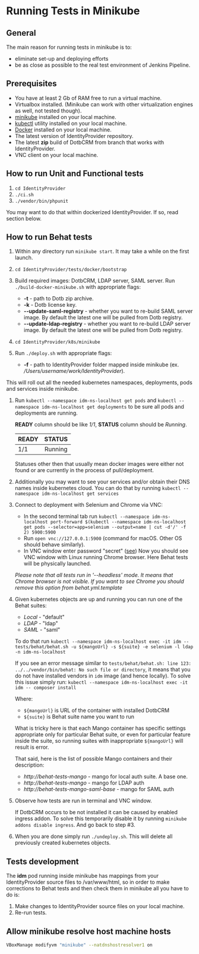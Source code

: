 # Running Tests in Minikube


## General

The main reason for running tests in minikube is to:
* eliminate set-up and deploying efforts
* be as close as possible to the real test environment of Jenkins Pipeline.


## Prerequisites

* You have at least 2 Gb of RAM free to run a virtual machine.
* Virtualbox installed. (Minikube can work with other virtualization engines as well, not tested though).
* [minikube](https://github.com/kubernetes/minikube) installed on your local machine.
* [kubectl](https://kubernetes.io/docs/user-guide/kubectl-overview/) utility installed on your local machine.
* [Docker](https://www.docker.com) installed on your local machine. 
* The latest version of IdentityProvider repository.
* The latest **zip** build of DotbCRM from branch that works with IdentityProvider.
* VNC client on your local machine.


## How to run Unit and Functional tests
1. `cd IdentityProvider`
1. `./ci.sh`
1. `./vendor/bin/phpunit`

You may want to do that within dockerized IdentityProvider. If so, read section below.


## How to run Behat tests

1. Within any directory run `minikube start`. It may take a while on the first launch.

1. `cd IdentityProvider/tests/docker/bootstrap`

1. Build required images: DotbCRM, LDAP server, SAML server.
Run `./build-docker-minikube.sh` with appropriate flags:
    * **-t** - path to Dotb zip archive.
    * **-k** - Dotb license key.
    * **--update-saml-registry** - whether you want to re-build SAML server image. By default the latest one
  will be pulled from Dotb registry.
    * **--update-ldap-registry** - whether you want to re-build LDAP server image. By default the latest one
  will be pulled from Dotb registry.

1. `cd IdentityProvider/k8s/minikube`

1. Run `./deploy.sh` with appropriate flags:
    * **-f** - path to IdentityProvider folder mapped inside minikube (ex. */Users/username/work/IdentityProvider*).

This will roll out all the needed kubernetes namespaces, deployments, pods and services inside minikube.

1. Run `kubectl --namespace idm-ns-localhost get pods` and `kubectl --namespace idm-ns-localhost get deployments` to be sure all pods and
deployments are running.

    **READY** column should be like *1/1*, **STATUS** column should be *Running*.
    
    | READY         | STATUS        |
    | ------------- |:-------------:|
    | 1/1           | Running       |
    
    Statuses other then that usually mean docker images were either not found 
    or are currently in the process of pull/deployment.

1. Additionally you may want to see your services and/or obtain their DNS names inside kubernetes cloud.
You can do that by running `kubectl --namespace idm-ns-localhost get services`

1. Connect to deployment with Selenium and Chrome via VNC:
    * In the second terminal tab run
`kubectl --namespace idm-ns-localhost port-forward $(kubectl --namespace idm-ns-localhost get pods --selector=app=selenium --output=name | cut -d'/' -f 2) 5900:5900`
    * Run `open vnc://127.0.0.1:5900` (command for macOS. Other OS should behave similarly).
    * In VNC window enter password "secret" ([see](https://github.com/SeleniumHQ/docker-selenium#debugging))
Now you should see VNC window with Linux running Chrome browser. Here Behat tests will be physically launched.
 
    *Please note that all tests run in '--headless' mode. It means that Chrome browser is not visible. If you want to
     see Chrome you should remove this option from behat.yml.template*

1. Given kubernetes objects are up and running you can run one of the Behat suites:
    * *Local* - "default"
    * *LDAP* - "ldap"
    * *SAML* - "saml"

    To do that run 
    `kubectl --namespace idm-ns-localhost exec -it idm -- tests/behat/behat.sh -u ${mangoUrl} -s ${suite} -e selenium -l ldap -n idm-ns-localhost`
    
    If you see an error message similar to `tests/behat/behat.sh: line 123: ../../vendor/bin/behat: No such file or directory`,
    it means that you do not have installed vendors in `idm` image (and hence locally).
    To solve this issue simply run: `kubectl --namespace idm-ns-localhost exec -it idm -- composer install`

    Where:
    * `${mangoUrl}` is URL of the container with installed DotbCRM
    * `${suite}` is Behat suite name you want to run
    
    What is tricky here is that each Mango container has specific settings appropriate only for particular Behat suite,
    or even for particular feature inside the suite, so running suites with inappropriate `${mangoUrl}`
    will result is error.
    
    That said, here is the list of possible Mango containers and their description:
     * *http://behat-tests-mango* - mango for local auth suite. A base one.
     * *http://behat-tests-mango* - mango for LDAP auth
     * *http://behat-tests-mango-saml-base* - mango for SAML auth

1. Observe how tests are run in terminal and VNC window.

    If DotbCRM occurs to be not installed it can be caused by enabled ingress addon.
    To solve this temporarily disable it by running `minikube addons disable ingress`. And go back to step #3.

1. When you are done simply run `./undeploy.sh`. This will delete all previously created kubernetes objects.


## Tests development
The **idm** pod running inside minikube has mappings from your IdentityProvider source files to /var/www/html, so
in order to make corrections to Behat tests and then check them in minikube all you have to do is:
1. Make changes to IdentityProvider source files on your local machine.
1. Re-run tests.

## Allow minikube resolve host machine hosts
```bash
VBoxManage modifyvm "minikube" --natdnshostresolver1 on
```